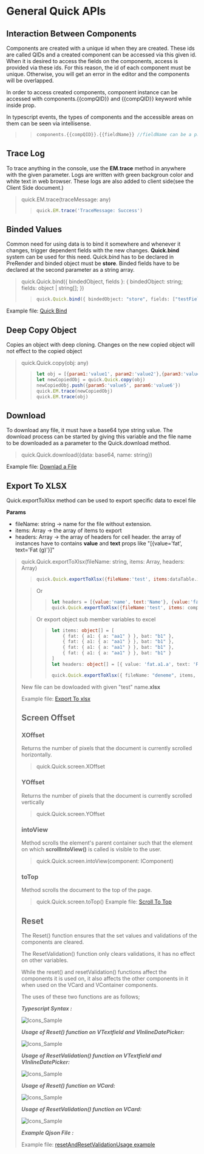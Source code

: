 # General Quick APIs

## Interaction Between Components
Components are created with a unique id when they are created. These ids are called QIDs and a created component can be accessed via this given id. When it is desired to access the fields on the components, access is provided via these ids. For this reason, the id of each component must be unique. Otherwise, you will get an error in the editor and the components will be overlapped.

In order to access created components, component instance can be accessed with components.{{compQID}} and {{compQID}} keyword while inside prop.

In typescript events, the types of components and the accessible areas on them can be seen via intellisense.


> > ```js
> > components.{{compQID}}.{{fieldName}} //fieldName can be a property event or an normal field on the component instance
> > ```

## Trace Log 

To trace anything in the console, use the **EM.trace** method in anywhere with the given parameter. Logs are written with green backgroun color and white text in web browser. These logs are also added to client side(see the Client Side document.) 

> quick.EM.trace(traceMessage: any)
> > ```js
> > quick.EM.trace('TraceMessage: Success')
> > ```
> 

## Binded Values 

Common need for using data is to bind it somewhere and whenever it changes, trigger dependent fields with the new changes. **Quick.bind** system can be used for this need.
Quick.bind has to be declared in PreRender and binded object must be **store**. Binded fields have to be declared at the second parameter as a string array.
> quick.Quick.bind({ bindedObject, fields }: {
>    bindedObject: string;
>    fields: object | string[];
>})
> > ```ts
> > quick.Quick.bind({ bindedObject: "store", fields: ["testField"] });
> > ```
> 


Example file: <a href="https://studio.onplateau.com/quick/?q=/quick/qjsons/Quick_Bind.qjson" target="_blank">Quick Bind</a>



## Deep Copy Object

Copies an object with deep cloning. Changes on the new copied object will not effect to the copied object

> quick.Quick.copy(obj: any)
> > ```js
> > let obj = [{param1:'value1', param2:'value2'},{param3:'value3', param4:'value4'}]
> > let newCopiedObj = quick.Quick.copy(obj)
> > newCopiedObj.push({param5:'value5', param6:'value6'})
> > quick.EM.trace(newCopiedObj)
> > quick.EM.trace(obj)
> > ```
> 

## Download

To download any file, it must have a base64 type string value. The download process can be started by giving this variable and the file name to be downloaded as a parameter to the Quick.download method.

> quick.Quick.download({data: base64, name: string})

Example file: <a href="https://studio.onplateau.com/quick/?q=/quick/qjsons/Download.qjson" target="_blank">Downlad a File</a>


## Export To XLSX
Quick.exportToXlsx method can be used to export specific data to excel file

**Params**
* fileName: string -> name for the file without extension.
* items: Array -> the array of items to export
* headers: Array -> the array of headers for cell header. the array of instances have to contains **value** and **text** props like "[{value='fat', text='Fat (g)'}]" 
  
> quick.Quick.exportToXlsx(fileName: string, items: Array<object>, headers: Array<object>)
> > ```js
> > quick.Quick.exportToXlsx({fileName:'test', items:dataTable.items, headers:dataTable.headers})
> > ```
>

> Or
> > ```js
> > let headers = [{value:'name', text:'Name'}, {value:'fat', text:'Fat (g)'}]
> > quick.Quick.exportToXlsx({fileName:'test', items: component.datatable.items, headers:headers})
> > ```
> 


> Or export object sub member variables to excel
> > ```ts
> > let items: object[] = [
> >     { fat: { a1: { a: "aa1" } }, bat: "b1" },
> >     { fat: { a1: { a: "aa1" } }, bat: "b1" },
> >     { fat: { a1: { a: "aa1" } }, bat: "b1" },
> >     { fat: { a1: { a: "aa1" } }, bat: "b1" }
> > ]
> > let headers: object[] = [{ value: 'fat.a1.a', text: 'Fat (g)' }, { value: 'bat', text: 'bat (g)' }];
> > 
> > quick.Quick.exportToXlsx({ fileName: "deneme", items, headers });
> > ```
>


New file can be dowloaded with given "test" name.**xlsx**

Example file: <a href="https://studio.onplateau.com/quick/?q=/quick/qjsons/exportToXlsx_Sample.qjson" target="_blank">Export To xlsx</a>

## Screen Offset

### XOffset 
Returns the number of pixels that the document is currently scrolled horizontally.
> quick.Quick.screen.XOffset

### YOffset 
Returns the number of pixels that the document is currently scrolled vertically
> quick.Quick.screen.YOffset

### intoView 
Method scrolls the element's parent container such that the element on which **scrollIntoView()** is called is visible to the user.
> quick.Quick.screen.intoView(component: IComponent)

### toTop 
Method scrolls the document to the top of the page. 
> quick.Quick.screen.toTop()
Example file: <a href="https://studio.onplateau.com/quick/?q=/quick/qjsons/scrollButton.qjson" target="_blank">Scroll To Top</a>

## Reset


The Reset() function ensures that the set values and validations of the components are cleared.

The ResetValidation() function only clears validations, it has no effect on other variables.

While the reset() and resetValidation() functions affect the components it is used on, it also affects the other components in it when used on the VCard and VContainer components.

The uses of these two functions are as follows;

***Typescript Syntax :***      

![Icons_Sample](https://cdn.softtech.com.tr/ngsp-quick/nemo/dev/mdImages/resetValidation/typeSyntax.png)


***Usage of Reset() function on VTextfield and VInlineDatePicker:*** 

![Icons_Sample](https://cdn.softtech.com.tr/ngsp-quick/nemo/dev/mdImages/resetValidation/ResetComponent.gif)

***Usage of ResetValidation() function on VTextfield and VInlineDatePicker:*** 

![Icons_Sample](https://cdn.softtech.com.tr/ngsp-quick/nemo/dev/mdImages/resetValidation/ResetComponentValidation.gif)

***Usage of Reset() function on VCard:***  

![Icons_Sample](https://cdn.softtech.com.tr/ngsp-quick/nemo/dev/mdImages/resetValidation/ResetCard.gif)

***Usage of ResetValidation() function on VCard:***

![Icons_Sample](https://cdn.softtech.com.tr/ngsp-quick/nemo/dev/mdImages/resetValidation/ResetCardValidation.gif)

***Example Qjson File :***


Example file: <a href="https://studio.onplateau.com/quick/?q=/quick/qjsons/resetAndResetValidationUsage.qjson" target="_blank">resetAndResetValidationUsage example</a>